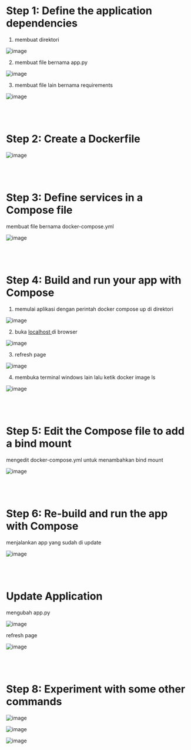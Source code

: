 # Step 1: Define the application dependencies

1. membuat direktori 

![image](https://github.com/Dean-182/tekn-cloud-computing/blob/main/minggu-08/ss/1.png)

2. membuat file bernama app.py 

![image](https://github.com/Dean-182/tekn-cloud-computing/blob/main/minggu-08/ss/2.png)

3. membuat file lain bernama requirements

![image](https://github.com/Dean-182/tekn-cloud-computing/blob/main/minggu-08/ss/3.png)<br><br><br><br>


# Step 2: Create a Dockerfile

![image](https://github.com/Dean-182/tekn-cloud-computing/blob/main/minggu-08/ss/4.png)<br><br><br><br>


# Step 3: Define services in a Compose file

membuat file bernama docker-compose.yml

![image](https://github.com/Dean-182/tekn-cloud-computing/blob/main/minggu-08/ss/5.png)<br><br><br><br>

# Step 4: Build and run your app with Compose

1. memulai aplikasi dengan perintah docker compose up di direktori

![image](https://github.com/Dean-182/tekn-cloud-computing/blob/main/minggu-08/ss/6.png)

2. buka [localhost ](http://localhost:8000/) di browser

![image](https://github.com/Dean-182/tekn-cloud-computing/blob/main/minggu-08/ss/7.png)

3. refresh page 

![image](https://github.com/Dean-182/tekn-cloud-computing/blob/main/minggu-08/ss/8.png)

4. membuka terminal windows lain lalu ketik docker image ls

![image](https://github.com/Dean-182/tekn-cloud-computing/blob/main/minggu-08/ss/9.png)<br><br><br><br>

# Step 5: Edit the Compose file to add a bind mount

mengedit docker-compose.yml untuk menambahkan bind mount

![image](https://github.com/Dean-182/tekn-cloud-computing/blob/main/minggu-08/ss/10.png)<br><br><br><br>

# Step 6: Re-build and run the app with Compose

menjalankan app yang sudah di update 

![image](https://github.com/Dean-182/tekn-cloud-computing/blob/main/minggu-08/ss/11.png)<br><br><br><br>

# Update Application

mengubah app.py

![image](https://github.com/Dean-182/tekn-cloud-computing/blob/main/minggu-08/ss/12.png)

refresh page

![image](https://github.com/Dean-182/tekn-cloud-computing/blob/main/minggu-08/ss/13.png)<br><br><br><br>

# Step 8: Experiment with some other commands

![image](https://github.com/Dean-182/tekn-cloud-computing/blob/main/minggu-08/ss/14.png)

![image](https://github.com/Dean-182/tekn-cloud-computing/blob/main/minggu-08/ss/15.png)

![image](https://github.com/Dean-182/tekn-cloud-computing/blob/main/minggu-08/ss/16.png)


